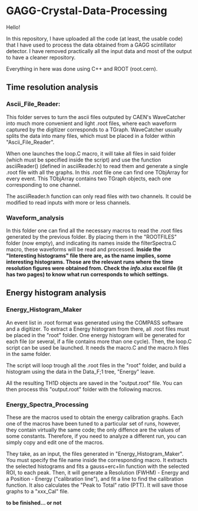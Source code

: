 # GAGG-Crystal-Data-Processing
Hello!

In this repository, I have uploaded all the code (at least, the usable code) that I have used to process the data obtained from a GAGG scintillator detector. I have removed practically all the input data and most of the output to have a cleaner repository.

Everything in here was done using C++ and ROOT (root.cern).
## Time resolution analysis
### Ascii_File_Reader:
This folder serves to turn the ascii files outputed by CAEN's WaveCatcher into much more convenient and light .root files, where each waveform captured by the digitizer corresponds to a TGraph. WaveCatcher usually splits the data into many files, which must be placed in a folder within "Ascii_File_Reader".

When one launches the loop.C macro, it will take all files in said folder (which must be specified inside the script) and use the function asciiReader() (defined in asciiReader.h) to read them and generate a single .root file with all the graphs. In this .root file one can find one TObjArray for every event. This TObjArray contains two TGraph objects, each one corresponding to one channel.

The asciiReader.h function can only read files with two channels. It could be modified to read inputs with more or less channels.

### Waveform_analysis
In this folder one can find all the necessary macros to read the .root files generated by the previous folder. By placing them in the "ROOTFILES" folder (now empty), and indicating its names inside the filterSpectra.C macro, these waveforms will be read and processed.
**Inside the "Interesting histograms" file there are, as the name implies, some interesting histograms. Those are the relevant runs where the time resolution figures were obtained from. Check the *info.xlsx* excel file (it has two pages) to know what run corresponds to which settings.**

## Energy histogram analysis
### Energy_Histogram_Maker
An event list in .root format was generated using the COMPASS software and a digitizer. To extract a Energy histogram from there, all .root files must be placed in the "root" folder. One energy histogram will be generated for each file (or several, if a file contains more than one cycle). Then, the loop.C script can be used be launched. It needs the macro.C and the macro.h files in the same folder.

The script will loop trough all the .root files in the "root" folder, and build a histogram using the data in the Data_F;1 tree, "Energy" leave.

All the resulting TH1D objects are saved in the "output.root" file. You can then process this "output.root" folder with the following macros.

### Energy_Spectra_Processing
These are the macros used to obtain the energy calibration graphs. Each one of the macros have been tuned to a particular set of runs, however, they contain virtually the same code; the only diffence are the values of some constants.
Therefore, if you need to analyze a different run, you can simply copy and edit one of the macros.

They take, as an input, the files generated in "Energy_Histogram_Maker". You must specify the file name inside the corresponding macro. It extracts the selected histograms and fits a gauss+erc+lin function with the selected ROI, to each peak. Then, it will generate a Resolution (FWHM) - Energy and a Position - Energy ("calibration line"), and fit a line to find the calibration function. It also calculates the "Peak to Total" ratio (PTT). It will save those graphs to a "xxx_Cal" file.

**to be finished... or not**
